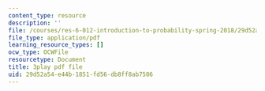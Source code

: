```yaml
---
content_type: resource
description: ''
file: /courses/res-6-012-introduction-to-probability-spring-2018/29d52a54e44b1851fd56db8ff8ab7506_J8L9kRGSvSY.pdf
file_type: application/pdf
learning_resource_types: []
ocw_type: OCWFile
resourcetype: Document
title: 3play pdf file
uid: 29d52a54-e44b-1851-fd56-db8ff8ab7506
---
```

